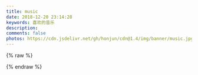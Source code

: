 ```yaml
---
title: music
date: 2018-12-20 23:14:28
keywords: 喜欢的音乐
description: 
comments: false
photos: https://cdn.jsdelivr.net/gh/honjun/cdn@1.4/img/banner/music.jpg
---
```

{% raw %}
<meting-js
  server="netease"
  type="playlist"
  id="571919785"
  mutex="true">
</meting-js>

<!-- <meting-js
  server="netease"
  type="playlist"
  id="419239189"
  mutex="true">
</meting-js> -->
{% endraw %}